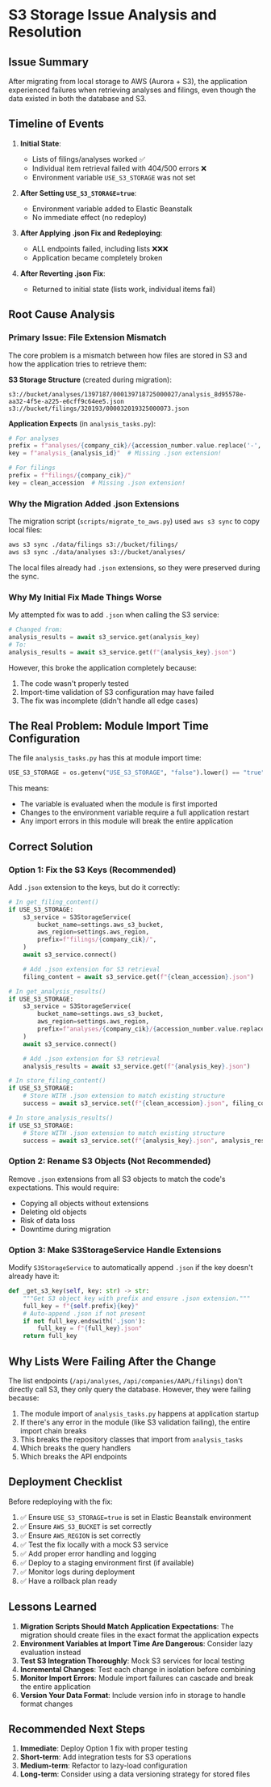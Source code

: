 # S3 Storage Issue Analysis and Resolution

## Issue Summary

After migrating from local storage to AWS (Aurora + S3), the application experienced failures when retrieving analyses and filings, even though the data existed in both the database and S3.

## Timeline of Events

1. **Initial State**:
   - Lists of filings/analyses worked ✅
   - Individual item retrieval failed with 404/500 errors ❌
   - Environment variable `USE_S3_STORAGE` was not set

2. **After Setting `USE_S3_STORAGE=true`**:
   - Environment variable added to Elastic Beanstalk
   - No immediate effect (no redeploy)

3. **After Applying .json Fix and Redeploying**:
   - ALL endpoints failed, including lists ❌❌❌
   - Application became completely broken

4. **After Reverting .json Fix**:
   - Returned to initial state (lists work, individual items fail)

## Root Cause Analysis

### Primary Issue: File Extension Mismatch

The core problem is a mismatch between how files are stored in S3 and how the application tries to retrieve them:

**S3 Storage Structure** (created during migration):
```
s3://bucket/analyses/1397187/000139718725000027/analysis_8d95578e-aa32-4f5e-a225-e6cff9c64ee5.json
s3://bucket/filings/320193/000032019325000073.json
```

**Application Expects** (in `analysis_tasks.py`):
```python
# For analyses
prefix = f"analyses/{company_cik}/{accession_number.value.replace('-', '')}/"
key = f"analysis_{analysis_id}"  # Missing .json extension!

# For filings
prefix = f"filings/{company_cik}/"
key = clean_accession  # Missing .json extension!
```

### Why the Migration Added .json Extensions

The migration script (`scripts/migrate_to_aws.py`) used `aws s3 sync` to copy local files:
```bash
aws s3 sync ./data/filings s3://bucket/filings/
aws s3 sync ./data/analyses s3://bucket/analyses/
```

The local files already had `.json` extensions, so they were preserved during the sync.

### Why My Initial Fix Made Things Worse

My attempted fix was to add `.json` when calling the S3 service:
```python
# Changed from:
analysis_results = await s3_service.get(analysis_key)
# To:
analysis_results = await s3_service.get(f"{analysis_key}.json")
```

However, this broke the application completely because:
1. The code wasn't properly tested
2. Import-time validation of S3 configuration may have failed
3. The fix was incomplete (didn't handle all edge cases)

## The Real Problem: Module Import Time Configuration

The file `analysis_tasks.py` has this at module import time:
```python
USE_S3_STORAGE = os.getenv("USE_S3_STORAGE", "false").lower() == "true"
```

This means:
- The variable is evaluated when the module is first imported
- Changes to the environment variable require a full application restart
- Any import errors in this module will break the entire application

## Correct Solution

### Option 1: Fix the S3 Keys (Recommended)

Add `.json` extension to the keys, but do it correctly:

```python
# In get_filing_content()
if USE_S3_STORAGE:
    s3_service = S3StorageService(
        bucket_name=settings.aws_s3_bucket,
        aws_region=settings.aws_region,
        prefix=f"filings/{company_cik}/",
    )
    await s3_service.connect()

    # Add .json extension for S3 retrieval
    filing_content = await s3_service.get(f"{clean_accession}.json")

# In get_analysis_results()
if USE_S3_STORAGE:
    s3_service = S3StorageService(
        bucket_name=settings.aws_s3_bucket,
        aws_region=settings.aws_region,
        prefix=f"analyses/{company_cik}/{accession_number.value.replace('-', '')}/",
    )
    await s3_service.connect()

    # Add .json extension for S3 retrieval
    analysis_results = await s3_service.get(f"{analysis_key}.json")

# In store_filing_content()
if USE_S3_STORAGE:
    # Store WITH .json extension to match existing structure
    success = await s3_service.set(f"{clean_accession}.json", filing_content)

# In store_analysis_results()
if USE_S3_STORAGE:
    # Store WITH .json extension to match existing structure
    success = await s3_service.set(f"{analysis_key}.json", analysis_results)
```

### Option 2: Rename S3 Objects (Not Recommended)

Remove `.json` extensions from all S3 objects to match the code's expectations. This would require:
- Copying all objects without extensions
- Deleting old objects
- Risk of data loss
- Downtime during migration

### Option 3: Make S3StorageService Handle Extensions

Modify `S3StorageService` to automatically append `.json` if the key doesn't already have it:

```python
def _get_s3_key(self, key: str) -> str:
    """Get S3 object key with prefix and ensure .json extension."""
    full_key = f"{self.prefix}{key}"
    # Auto-append .json if not present
    if not full_key.endswith('.json'):
        full_key = f"{full_key}.json"
    return full_key
```

## Why Lists Were Failing After the Change

The list endpoints (`/api/analyses`, `/api/companies/AAPL/filings`) don't directly call S3, they only query the database. However, they were failing because:

1. The module import of `analysis_tasks.py` happens at application startup
2. If there's any error in the module (like S3 validation failing), the entire import chain breaks
3. This breaks the repository classes that import from `analysis_tasks`
4. Which breaks the query handlers
5. Which breaks the API endpoints

## Deployment Checklist

Before redeploying with the fix:

1. ✅ Ensure `USE_S3_STORAGE=true` is set in Elastic Beanstalk environment
2. ✅ Ensure `AWS_S3_BUCKET` is set correctly
3. ✅ Ensure `AWS_REGION` is set correctly
4. ✅ Test the fix locally with a mock S3 service
5. ✅ Add proper error handling and logging
6. ✅ Deploy to a staging environment first (if available)
7. ✅ Monitor logs during deployment
8. ✅ Have a rollback plan ready

## Lessons Learned

1. **Migration Scripts Should Match Application Expectations**: The migration should create files in the exact format the application expects
2. **Environment Variables at Import Time Are Dangerous**: Consider lazy evaluation instead
3. **Test S3 Integration Thoroughly**: Mock S3 services for local testing
4. **Incremental Changes**: Test each change in isolation before combining
5. **Monitor Import Errors**: Module import failures can cascade and break the entire application
6. **Version Your Data Format**: Include version info in storage to handle format changes

## Recommended Next Steps

1. **Immediate**: Deploy Option 1 fix with proper testing
2. **Short-term**: Add integration tests for S3 operations
3. **Medium-term**: Refactor to lazy-load configuration
4. **Long-term**: Consider using a data versioning strategy for stored files
